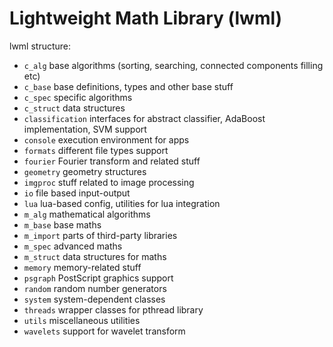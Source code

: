 # Lightweight Math Library (lwml)

lwml structure:

- `c_alg` base algorithms (sorting, searching, connected components filling etc)
- `c_base` base definitions, types and other base stuff
- `c_spec` specific algorithms
- `c_struct` data structures
- `classification` interfaces for abstract classifier, AdaBoost implementation, SVM support
- `console` execution environment for apps
- `formats` different file types support
- `fourier` Fourier transform and related stuff
- `geometry` geometry structures
- `imgproc` stuff related to image processing
- `io` file based input-output
- `lua` lua-based config, utilities for lua integration
- `m_alg` mathematical algorithms
- `m_base` base maths
- `m_import` parts of third-party libraries
- `m_spec` advanced maths
- `m_struct` data structures for maths
- `memory` memory-related stuff
- `psgraph` PostScript graphics support
- `random` random number generators
- `system` system-dependent classes
- `threads` wrapper classes for pthread library
- `utils` miscellaneous utilities
- `wavelets` support for wavelet transform
